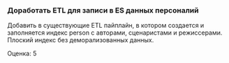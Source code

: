 ### Доработать ETL для записи в ES данных персоналий

Добавить в существующие ETL пайплайн, в котором создается и заполняется индекс person с авторами, сценаристами и режиссерами. Плоский индекс без деморализованных данных.

Оценка: 5
